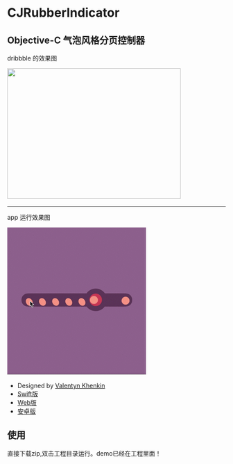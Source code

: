 # CJRubberIndicator
Objective-C 气泡风格分页控制器
---

dribbble 的效果图

<img src="https://d13yacurqjgara.cloudfront.net/users/303234/screenshots/2090803/pageindicator.gif" width="400px" height="300px" />

---

app 运行效果图

![image](https://github.com/JRJian/CJRubberIndicator/blob/master/Image/rubberIndicator.gif)

* Designed by [Valentyn Khenkin](https://dribbble.com/shots/2090803-Rubber-Indicator?list=searches&tag=indicator&offset=7)
* [Swift版](https://github.com/TBXark/TKRubberIndicator)
* [Web版](http://codepen.io/machycek/full/eNvyjb/)
* [安卓版](https://github.com/LyndonChin/AndroidRubberIndicator)

## 使用 
直接下载zip,双击工程目录运行。demo已经在工程里面！
